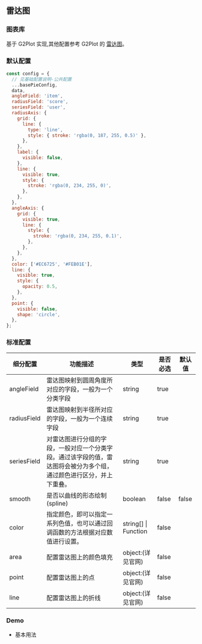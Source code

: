 ## 雷达图

### 图表库

基于 G2Plot 实现,其他配置参考 G2Plot 的 <a href="https://g2plot.antv.vision/zh/examples/radar/basic/API">雷达图</a>。

### 默认配置

```js
const config = {
  // 见基础配置说明-公共配置
  ...basePieConfig,
  data,
  angleField: 'item',
  radiusField: 'score',
  seriesField: 'user',
  radiusAxis: {
    grid: {
      line: {
        type: 'line',
        style: { stroke: 'rgba(0, 187, 255, 0.5)' },
      },
    },
    label: {
      visible: false,
    },
    line: {
      visible: true,
      style: {
        stroke: 'rgba(0, 234, 255, 0)',
      },
    },
  },
  angleAxis: {
    grid: {
      visible: true,
      line: {
        style: {
          stroke: 'rgba(0, 234, 255, 0.1)',
        },
      },
    },
  },
  color: ['#EC6725', '#FEB01E'],
  line: {
    visible: true,
    style: {
      opacity: 0.5,
    },
  },
  point: {
    visible: false,
    shape: 'circle',
  },
};
```

### 标准配置

| 细分配置    | 功能描述                                                                                                             | 类型                 | 是否必选 | 默认值 |
| ----------- | -------------------------------------------------------------------------------------------------------------------- | -------------------- | -------- | ------ |
| angleField  | 雷达图映射到圆周角度所对应的字段，一般为一个分类字段                                                                 | string               | true     |        |
| radiusField | 雷达图映射到半径所对应的字段，一般为一个连续字段                                                                     | string               | true     |        |
| seriesField | 对雷达图进行分组的字段，一般对应一个分类字段。通过该字段的值，雷达图将会被分为多个组，通过颜色进行区分，并上下重叠。 | string               | true     |        |
| smooth      | 是否以曲线的形态绘制 (spline)                                                                                        | boolean              | false    | false  |
| color       | 指定颜色，即可以指定一系列色值，也可以通过回调函数的方法根据对应数值进行设置。                                       | string[] \| Function | false    |        |
| area        | 配置雷达图上的颜色填充                                                                                               | object:(详见官网)    | false    |        |
| point       | 配置雷达图上的点                                                                                                     | object:(详见官网)    | false    |        |
| line        | 配置雷达图上的折线                                                                                                   | object:(详见官网)    | false    |        |

### Demo

- 基本用法

<code src="./base.tsx">
